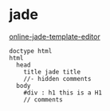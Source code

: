 # jade 


[online-jade-template-editor](http://aramboyajyan.github.io/online-jade-template-editor/)


```jade
doctype html
html
  head
    title jade title
    //- hidden comments
  body
    #div : h1 this is a H1
    // comments
``` 
